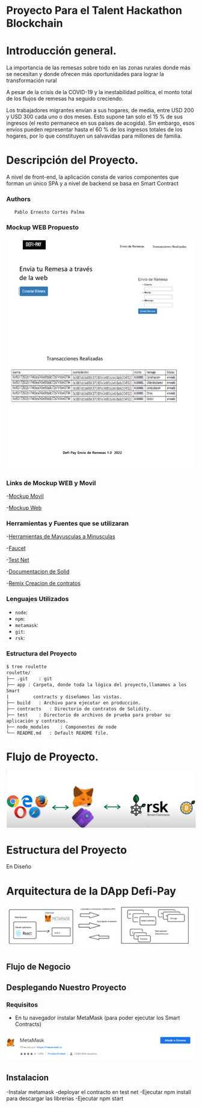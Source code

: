 # Proyecto Para el Talent Hackathon Blockchain

# Introducción general.

La importancia de las remesas sobre todo en las zonas rurales donde más se necesitan y donde ofrecen más oportunidades para lograr la transformación rural

A pesar de la crisis de la COVID-19 y la inestabilidad política, el monto total de los flujos de remesas ha seguido creciendo. 

Los trabajadores migrantes envían a sus hogares, de media, entre USD 200 y USD 300 cada uno o dos meses. Esto supone tan solo el 15 % de sus ingresos (el resto permanece en sus países de acogida). Sin embargo, esos envíos pueden representar hasta el 60 % de los ingresos totales de los hogares, por lo que constituyen un salvavidas para millones de familia. 


# Descripción del Proyecto.

A nivel de front-end, la aplicación consta de varios componentes que forman un único SPA y a nivel de backend se basa en Smart Contract

### Authors
       Pablo Ernesto Cortés Palma

### Mockup WEB  Propuesto 


![Image text](https://github.com/pablojavaprogramador/TalentHackathonBlockchain/blob/main/imagenes/Flujo%20de%20Negocio.png?raw=true)


### Links de Mockup WEB y Movil

-[Mockup Movil](https://previewer.adalo.com/1bf5fe37-53af-4f5e-b3ee-f68c1a915d8c "Mockup Movil")

-[Mockup Web](https://previewer.adalo.com/31bb3d2a-dedd-417e-a452-5ae0c406dbf2?target=818468a1bfad492599706dafa106d579&params=%7B%7D "Mockup Web")


### Herramientas  y Fuentes que se utilizaran

-[Herramientas de Mayusculas a Minusculas](https://mayusculasminusculas.com/ "Mayusculas a Minusculas Herramienta")

-[Faucet](https://faucet.rsk.co/ "faucet")

-[Test Net](https://explorer.testnet.rsk.co/ "rsk explorer")

-[Documentacion de Solid ](https://docs.soliditylang.org/_/downloads/en/v0.8.4/pdf/ "Documentacion Solid")

-[Remix Creacion de contratos ](http://remix.ethereum.org "Remix")



### Lenguajes Utilizados
- `node`: 
- `npm`: 
- `metamask`: 
- `git`: 
- `rsk`: 

### Estructura del Proyecto
  
    $ tree roulette
    roulette/
    ├── .git	: git
    ├── app	: Carpeta, donde toda la lógica del proyecto,llamamos a los Smart 
    |      	  contracts y diseñamos las vistas.		
    ├── build	: Archivo para ejecutar en producción.
    ├── contracts	: Directorio de contratos de Solidity.
    ├── test	: Directorio de archivos de prueba para probar su aplicación y contratos.
    ├── node_modules	: Componentes de node
    └── README.md	: Default README file.

# Flujo de Proyecto.
![Image text](https://github.com/pablojavaprogramador/TalentHackathonBlockchain/blob/main/imagenes/flujoprincipal.jpg?raw=true)


# Estructura del Proyecto
En Diseño

# Arquitectura de la  DApp  Defi-Pay

![Image text](https://github.com/pablojavaprogramador/TalentHackathonBlockchain/blob/main/imagenes/Arquitectura.jpg?raw=true)

## Flujo de Negocio  


## Desplegando Nuestro Proyecto
### Requisitos
- En tu navegador instalar MetaMask  (para poder ejecutar los Smart Contracts)

![Image text](https://github.com/pablojavaprogramador/TalentHackathonBlockchain/blob/main/imagenes/metamask.png?raw=true)

## Instalacion
-Instalar metamask
-deployar el contracto en test net
-Ejecutar npm install para descargar las librerias
-Ejecutar npm start
